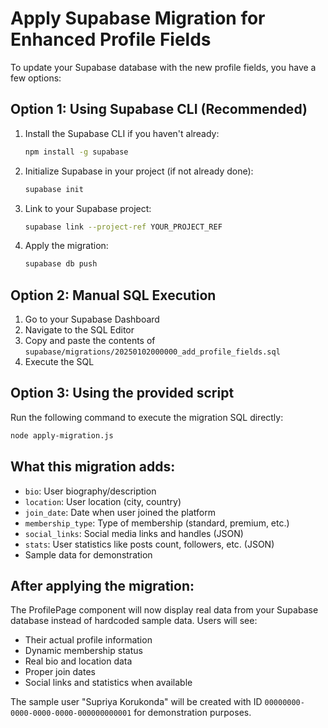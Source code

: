 # Apply Supabase Migration for Enhanced Profile Fields

To update your Supabase database with the new profile fields, you have a few options:

## Option 1: Using Supabase CLI (Recommended)

1. Install the Supabase CLI if you haven't already:
   ```bash
   npm install -g supabase
   ```

2. Initialize Supabase in your project (if not already done):
   ```bash
   supabase init
   ```

3. Link to your Supabase project:
   ```bash
   supabase link --project-ref YOUR_PROJECT_REF
   ```

4. Apply the migration:
   ```bash
   supabase db push
   ```

## Option 2: Manual SQL Execution

1. Go to your Supabase Dashboard
2. Navigate to the SQL Editor
3. Copy and paste the contents of `supabase/migrations/20250102000000_add_profile_fields.sql`
4. Execute the SQL

## Option 3: Using the provided script

Run the following command to execute the migration SQL directly:

```bash
node apply-migration.js
```

## What this migration adds:

- `bio`: User biography/description
- `location`: User location (city, country)
- `join_date`: Date when user joined the platform
- `membership_type`: Type of membership (standard, premium, etc.)
- `social_links`: Social media links and handles (JSON)
- `stats`: User statistics like posts count, followers, etc. (JSON)
- Sample data for demonstration

## After applying the migration:

The ProfilePage component will now display real data from your Supabase database instead of hardcoded sample data. Users will see:

- Their actual profile information
- Dynamic membership status
- Real bio and location data
- Proper join dates
- Social links and statistics when available

The sample user "Supriya Korukonda" will be created with ID `00000000-0000-0000-0000-000000000001` for demonstration purposes.
